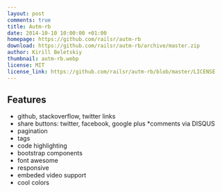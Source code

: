 ```yaml
---
layout: post
comments: true
title: Autm-rb
date: 2014-10-10 10:00:00 +01:00
homepage: https://github.com/railsr/autm-rb
download: https://github.com/railsr/autm-rb/archive/master.zip
author: Kirill Beletskiy
thumbnail: autm-rb.webp
license: MIT
license_link: https://github.com/railsr/autm-rb/blob/master/LICENSE
---
```


## Features

* github, stackoverflow, twitter links
* share buttons: twitter, facebook, google plus *comments via DISQUS
* pagination
* tags
* code highlighting
* bootstrap components
* font awesome
* responsive
* embeded video support
* cool colors

